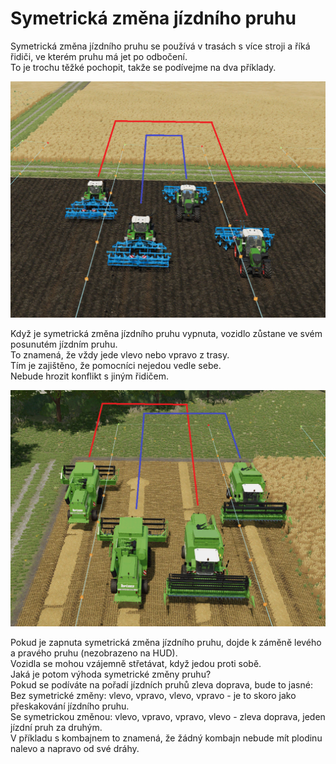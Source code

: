 # Symetrická změna jízdního pruhu  
Symetrická změna jízdního pruhu se používá v trasách s více stroji a říká řidiči, ve kterém pruhu má jet po odbočení.  
To je trochu těžké pochopit, takže se podívejme na dva příklady.  


![Image](../assets/images/regularchange_0_0_1020_765.png)

  
Když je symetrická změna jízdního pruhu vypnuta, vozidlo zůstane ve svém posunutém jízdním pruhu.  
To znamená, že vždy jede vlevo nebo vpravo z trasy.  
Tím je zajištěno, že pomocníci nejedou vedle sebe.  
Nebude hrozit konflikt s jiným řidičem.  


![Image](../assets/images/symetricchange_0_0_1020_765.png)

  
Pokud je zapnuta symetrická změna jízdního pruhu, dojde k záměně levého a pravého pruhu (nezobrazeno na HUD).  
Vozidla se mohou vzájemně střetávat, když jedou proti sobě.  
Jaká je potom výhoda symetrické změny pruhu?  
Pokud se podíváte na pořadí jízdních pruhů zleva doprava, bude to jasné:  
Bez symetrické změny: vlevo, vpravo, vlevo, vpravo - je to skoro jako přeskakování jízdního pruhu.  
Se symetrickou změnou: vlevo, vpravo, vpravo, vlevo - zleva doprava, jeden jízdní pruh za druhým.  
V příkladu s kombajnem to znamená, že žádný kombajn nebude mít plodinu nalevo a napravo od své dráhy.  


